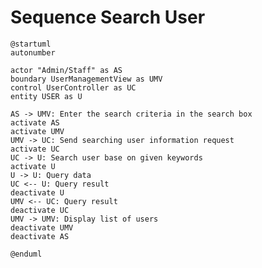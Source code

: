 # Sequence Search User

```plantuml
@startuml
autonumber

actor "Admin/Staff" as AS
boundary UserManagementView as UMV
control UserController as UC
entity USER as U

AS -> UMV: Enter the search criteria in the search box
activate AS
activate UMV
UMV -> UC: Send searching user information request
activate UC
UC -> U: Search user base on given keywords
activate U
U -> U: Query data
UC <-- U: Query result
deactivate U
UMV <-- UC: Query result
deactivate UC
UMV -> UMV: Display list of users
deactivate UMV
deactivate AS

@enduml
```

<!-- diagram id="sequence-manage-user-search-user" -->
